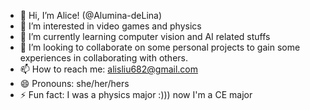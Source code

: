 - 👋 Hi, I’m Alice! (@Alumina-deLina)
- 👀 I’m interested in video games and physics 
- 🌱 I’m currently learning computer vision and AI related stuffs 
- 💞️ I’m looking to collaborate on some personal projects to gain some experiences in collaborating with others.
- 📫 How to reach me: alisliu682@gmail.com
- 😄 Pronouns: she/her/hers
- ⚡ Fun fact: I was a physics major :))) now I'm a CE major

<!---
Alumina-deLina/Alumina-deLina is a ✨ special ✨ repository because its `README.md` (this file) appears on your GitHub profile.
You can click the Preview link to take a look at your changes.
--->
